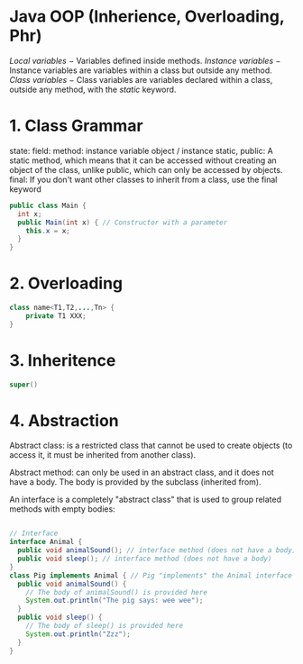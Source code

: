 # Java OOP (Inherience, Overloading, Phr)

*Local variables* − Variables defined inside methods.
*Instance variables* − Instance variables are variables within a class but outside any method.
*Class variables* − Class variables are variables declared within a class, outside any method, with the *static* keyword.

# 1. Class Grammar
state: 
field: 
method: 
instance variable
object / instance
static, public: A static method, which means that it can be accessed without creating an object of the class, unlike public, which can only be accessed by objects.  
final: If you don't want other classes to inherit from a class, use the final keyword

```java
public class Main {
  int x;
  public Main(int x) { // Constructor with a parameter
    this.x = x;
  }
}
```

# 2. Overloading

```java
class name<T1,T2,...,Tn> {
	private T1 XXX;
}
```


# 3. Inheritence

```java
super()

```

# 4. Abstraction
Abstract class: is a restricted class that cannot be used to create objects (to access it, it must be inherited from another class).

Abstract method: can only be used in an abstract class, and it does not have a body. The body is provided by the subclass (inherited from).

An interface is a completely "abstract class" that is used to group related methods with empty bodies:

```java

// Interface
interface Animal {
  public void animalSound(); // interface method (does not have a body)
  public void sleep(); // interface method (does not have a body)
}
class Pig implements Animal { // Pig "implements" the Animal interface
  public void animalSound() {
    // The body of animalSound() is provided here
    System.out.println("The pig says: wee wee");
  }
  public void sleep() {
    // The body of sleep() is provided here
    System.out.println("Zzz");
  }
}
```